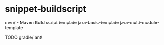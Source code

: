 # snippet-buildscript

mvn/ - Maven Build script template
	java-basic-template
	java-multi-module-template

TODO
gradle/
ant/